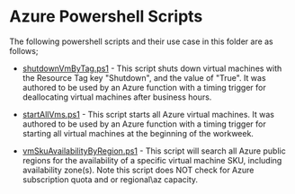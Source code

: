 # Azure Powershell Scripts

The following powershell scripts and their use case in this folder are as follows;

- [shutdownVmByTag.ps1](/shutdownVmByTag.ps1) - 
This script shuts down virtual machines with the Resource Tag key "Shutdown", and the value of "True". It was authored to be used by an Azure function with a timing trigger for deallocating virtual machines after business hours.


- [startAllVms.ps1](/startAllVms.ps1) - This script starts all Azure virtual machines. It was authored to be used by an Azure function with a timing trigger for starting all virtual machines at the beginning of the workweek.

- [vmSkuAvailabilityByRegion.ps1](/vmSkuAvailabilityByRegion.ps1) - This script will search all Azure public regions for the availability of a specific virtual machine SKU, including availability zone(s). Note this script does NOT check for Azure subscription quota and or regional\az capacity.